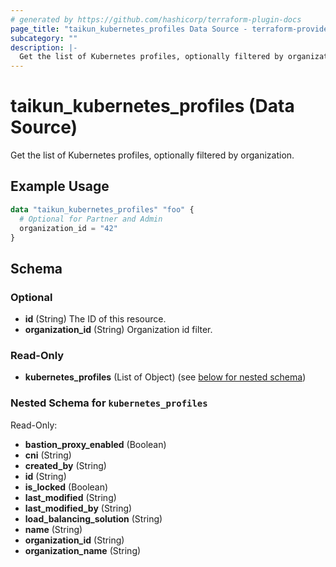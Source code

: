 ```yaml
---
# generated by https://github.com/hashicorp/terraform-plugin-docs
page_title: "taikun_kubernetes_profiles Data Source - terraform-provider-taikun"
subcategory: ""
description: |-
  Get the list of Kubernetes profiles, optionally filtered by organization.
---
```


# taikun_kubernetes_profiles (Data Source)

Get the list of Kubernetes profiles, optionally filtered by organization.

## Example Usage

```terraform
data "taikun_kubernetes_profiles" "foo" {
  # Optional for Partner and Admin
  organization_id = "42"
}
```

<!-- schema generated by tfplugindocs -->
## Schema

### Optional

- **id** (String) The ID of this resource.
- **organization_id** (String) Organization id filter.

### Read-Only

- **kubernetes_profiles** (List of Object) (see [below for nested schema](#nestedatt--kubernetes_profiles))

<a id="nestedatt--kubernetes_profiles"></a>
### Nested Schema for `kubernetes_profiles`

Read-Only:

- **bastion_proxy_enabled** (Boolean)
- **cni** (String)
- **created_by** (String)
- **id** (String)
- **is_locked** (Boolean)
- **last_modified** (String)
- **last_modified_by** (String)
- **load_balancing_solution** (String)
- **name** (String)
- **organization_id** (String)
- **organization_name** (String)


